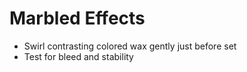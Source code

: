 # Marbled Effects

-   Swirl contrasting colored wax gently just before set
-   Test for bleed and stability

